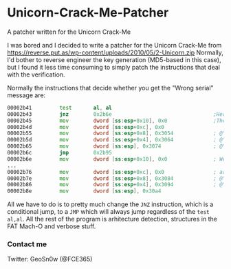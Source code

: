 # Unicorn-Crack-Me-Patcher
A patcher written for the Unicorn Crack-Me

I was bored and I decided to write a patcher for the Unicorn Crack-Me from https://reverse.put.as/wp-content/uploads/2010/05/2-Unicorn.zip
Normally, I'd bother to reverse engineer the key generation (MD5-based in this case), but I found it less time consuming to simply patch the instructions that deal with the verification.

Normally the instructions that decide whether you get the "Wrong serial" message are:
```asm
00002b41         test       al, al
00002b43         jnz        0x2b6e                                 ;Here's the conditional jump based on the previous comparison
00002b45         mov        dword [ss:esp+0x10], 0x0               ;The afore "JNZ" isn't executed so we go here and here's the Fail case
00002b4d         mov        dword [ss:esp+0xc], 0x0
00002b55         mov        dword [ss:esp+0x8], 0x3054             ; @"Try again"
00002b5d         mov        dword [ss:esp+0x4], 0x3064             ; @"The serial is not valid."
00002b65         mov        dword [ss:esp], 0x3074                 ; @"Error!"
00002b6c         jmp        0x2b95
00002b6e         mov        dword [ss:esp+0x10], 0x0               ; We're on the good scenario theritory
...
00002b76         mov        dword [ss:esp+0xc], 0x0                ; argument "alternateButton" for method imp___symbol_stub__NSRunAlertPanel
00002b7e         mov        dword [ss:esp+0x8], 0x3084             ; @"OK", argument "defaultButton" for method imp___symbol_stub__NSRunAlertPanel
00002b86         mov        dword [ss:esp+0x4], 0x3094             ; @"The serial is valid.", argument "msgFormat" for method imp___symbol_stub__NSRunAlertPanel
00002b8e         mov        dword [ss:esp], 0x30a4
```
All we have to do is to pretty much change the `JNZ` instruction, which is a conditional jump, to a `JMP` which will always jump regardless of the `test al,al`.
All the rest of the program is arhitecture detection, structures in the FAT Mach-O and verbose stuff.

### Contact me

Twitter: GeoSn0w (@FCE365)
